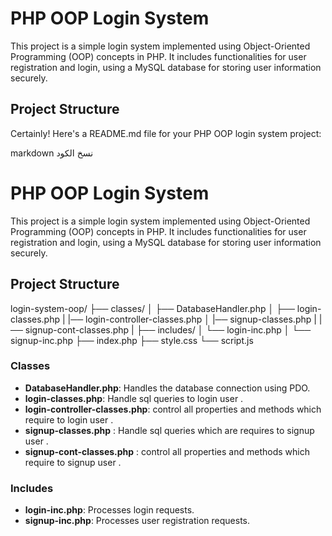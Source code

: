 # PHP OOP Login System

This project is a simple login system implemented using Object-Oriented Programming (OOP) concepts in PHP. It includes functionalities for user registration and login, using a MySQL database for storing user information securely.

## Project Structure

Certainly! Here's a README.md file for your PHP OOP login system project:

markdown
نسخ الكود
# PHP OOP Login System

This project is a simple login system implemented using Object-Oriented Programming (OOP) concepts in PHP. It includes functionalities for user registration and login, using a MySQL database for storing user information securely.

## Project Structure

login-system-oop/
├── classes/
│ ├── DatabaseHandler.php
│ ├── login-classes.php
| |── login-controller-classes.php
│ |── signup-classes.php
| |── signup-cont-classes.php
| 
├── includes/
│ └── login-inc.php
│ └── signup-inc.php
├── index.php
├── style.css
└── script.js

### Classes

- **DatabaseHandler.php**: Handles the database connection using PDO.
- **login-classes.php**: Handle sql queries to login user .
- **login-controller-classes.php**: control all properties and methods which require to login user .
- **signup-classes.php** : Handle sql queries which are requires to signup user .
- **signup-cont-classes.php** : control all properties and methods which require to signup user .

### Includes 

- **login-inc.php**: Processes login requests.
- **signup-inc.php**: Processes user registration requests.
